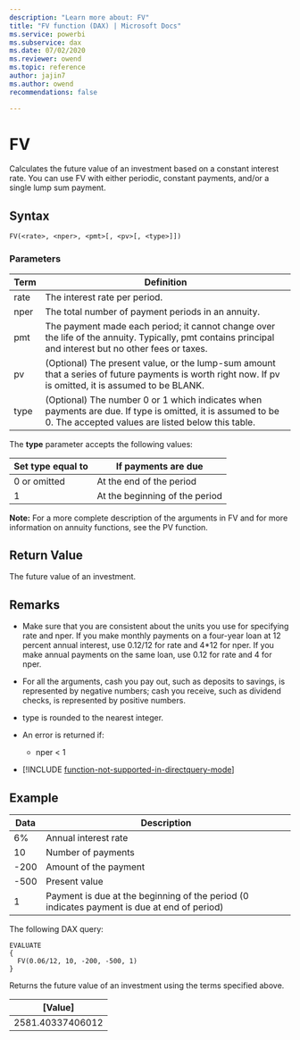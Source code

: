 ```yaml
---
description: "Learn more about: FV"
title: "FV function (DAX) | Microsoft Docs"
ms.service: powerbi 
ms.subservice: dax
ms.date: 07/02/2020
ms.reviewer: owend
ms.topic: reference
author: jajin7
ms.author: owend 
recommendations: false

---
```


# FV

Calculates the future value of an investment based on a constant interest rate. You can use FV with either periodic, constant payments, and/or a single lump sum payment.

## Syntax

```dax
FV(<rate>, <nper>, <pmt>[, <pv>[, <type>]])
```

### Parameters

|Term|Definition|  
|--------|--------------|  
|rate|The interest rate per period.|
|nper|The total number of payment periods in an annuity.|
|pmt|The payment made each period; it cannot change over the life of the annuity. Typically, pmt contains principal and interest but no other fees or taxes.|
|pv|(Optional) The present value, or the lump-sum amount that a series of future payments is worth right now. If pv is omitted, it is assumed to be BLANK.|
|type|(Optional) The number 0 or 1 which indicates when payments are due. If type is omitted, it is assumed to be 0. The accepted values are listed below this table.|

The **type** parameter accepts the following values:

| **Set type equal to** | **If payments are due**        |
| --------------------- | ------------------------------ |
| 0 or omitted          | At the end of the period       |
| 1                     | At the beginning of the period |

**Note:** For a more complete description of the arguments in FV and for more information on annuity functions, see the PV function.

## Return Value

The future value of an investment.

## Remarks

- Make sure that you are consistent about the units you use for specifying rate and nper. If you make monthly payments on a four-year loan at 12 percent annual interest, use 0.12/12 for rate and 4*12 for nper. If you make annual payments on the same loan, use 0.12 for rate and 4 for nper.

- For all the arguments, cash you pay out, such as deposits to savings, is represented by negative numbers; cash you receive, such as dividend checks, is represented by positive numbers.

- type is rounded to the nearest integer.

- An error is returned if:
  - nper < 1

- [!INCLUDE [function-not-supported-in-directquery-mode](includes/function-not-supported-in-directquery-mode.md)]

## Example

| **Data** | **Description**                                                                             |
| -------- | ------------------------------------------------------------------------------------------- |
| 6%       | Annual interest rate                                                                        |
| 10       | Number of payments                                                                          |
| -200    | Amount of the payment                                                                       |
| -500    | Present value                                                                               |
| 1        | Payment is due at the beginning of the period (0 indicates payment is due at end of period) |

The following DAX query:

```dax
EVALUATE
{
  FV(0.06/12, 10, -200, -500, 1)
}
```

Returns the future value of an investment using the terms specified above.

| **[Value]**    |
| ---------------- |
| 2581.40337406012 |
